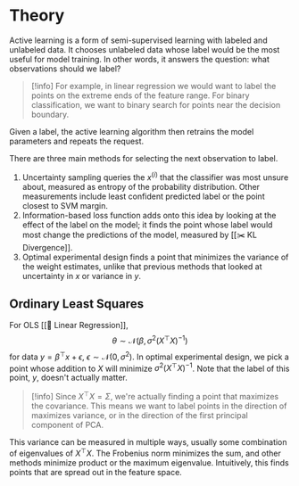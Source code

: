 # Theory
Active learning is a form of semi-supervised learning with labeled and unlabeled data. It chooses unlabeled data whose label would be the most useful for model training. In other words, it answers the question: what observations should we label?

> [!info]
> For example, in linear regression we would want to label the points on the extreme ends of the feature range. For binary classification, we want to binary search for points near the decision boundary.

Given a label, the active learning algorithm then retrains the model parameters and repeats the request.

There are three main methods for selecting the next observation to label.
1. Uncertainty sampling queries the $x^{(i)}$ that the classifier was most unsure about, measured as entropy of the probability distribution. Other measurements include least confident predicted label or the point closest to SVM margin.
2. Information-based loss function adds onto this idea by looking at the effect of the label on the model; it finds the point whose label would most change the predictions of the model, measured by [[✂️ KL Divergence]].
3. Optimal experimental design finds a point that minimizes the variance of the weight estimates, unlike that previous methods that looked at uncertainty in $x$ or variance in $y$.

## Ordinary Least Squares
For OLS [[🏦 Linear Regression]], 
$$
\theta \sim \mathcal{N}(\beta, \sigma^2(X^\top X)^{-1})
$$
for data $y = \beta^\top x + \epsilon$, $\epsilon \sim \mathcal{N}(0, \sigma^2)$. In optimal experimental design, we pick a point whose addition to $X$ will minimize $\sigma^2 (X^\top X)^{-1}$. Note that the label of this point, $y$, doesn't actually matter.

> [!info]
> Since $X^\top X = \Sigma$, we're actually finding a point that maximizes the covariance. This means we want to label points in the direction of maximizes variance, or in the direction of the first principal component of PCA.

This variance can be measured in multiple ways, usually some combination of eigenvalues of $X^\top X$. The Frobenius norm minimizes the sum, and other methods minimize product or the maximum eigenvalue. Intuitively, this finds points that are spread out in the feature space.